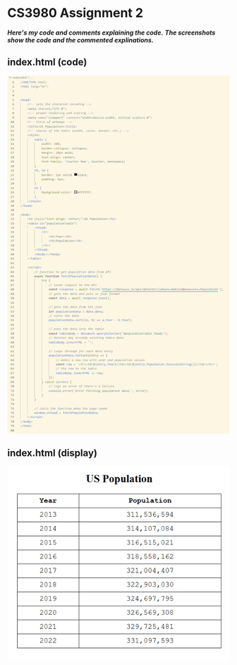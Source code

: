 # CS3980 Assignment 2

***Here's my code and comments explaining the code.***
***The screenshots show the code and the commented explinations.***


## index.html (code)

![US Population Code](USPopulationCode.png)


## index.html (display)

![US Population Table](USPopulationDisplay.png)
